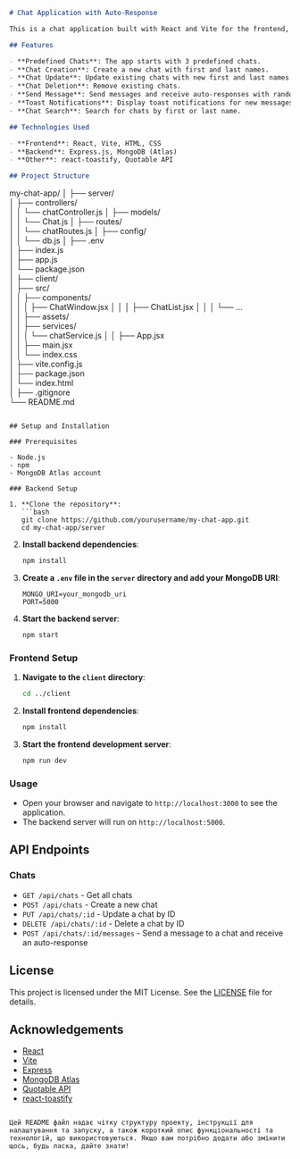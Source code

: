 ```markdown
# Chat Application with Auto-Response

This is a chat application built with React and Vite for the frontend, and Express.js with MongoDB Atlas for the backend. The app features predefined chats, chat creation, update, deletion, sending messages with auto-response, toast notifications, and chat search.

## Features

- **Predefined Chats**: The app starts with 3 predefined chats.
- **Chat Creation**: Create a new chat with first and last names.
- **Chat Update**: Update existing chats with new first and last names.
- **Chat Deletion**: Remove existing chats.
- **Send Message**: Send messages and receive auto-responses with random quotes from the Quotable API after 3 seconds.
- **Toast Notifications**: Display toast notifications for new messages.
- **Chat Search**: Search for chats by first or last name.

## Technologies Used

- **Frontend**: React, Vite, HTML, CSS
- **Backend**: Express.js, MongoDB (Atlas)
- **Other**: react-toastify, Quotable API

## Project Structure
```

my-chat-app/
│
├── server/  
│ ├── controllers/  
│ │ └── chatController.js
│ ├── models/  
│ │ └── Chat.js
│ ├── routes/  
│ │ └── chatRoutes.js
│ ├── config/  
│ │ └── db.js
│ ├── .env  
│ ├── index.js  
│ ├── app.js  
│ └── package.json  
│
├── client/  
│ ├── src/  
│ │ ├── components/  
│ │ │ ├── ChatWindow.jsx
│ │ │ ├── ChatList.jsx
│ │ │ └── ...  
│ │ ├── assets/  
│ │ ├── services/  
│ │ │ └── chatService.js
│ │ ├── App.jsx  
│ │ ├── main.jsx  
│ │ └── index.css  
│ ├── vite.config.js  
│ ├── package.json  
│ └── index.html  
│
├── .gitignore  
└── README.md

````

## Setup and Installation

### Prerequisites

- Node.js
- npm
- MongoDB Atlas account

### Backend Setup

1. **Clone the repository**:
   ```bash
   git clone https://github.com/yourusername/my-chat-app.git
   cd my-chat-app/server
````

2. **Install backend dependencies**:

   ```bash
   npm install
   ```

3. **Create a `.env` file in the `server` directory and add your MongoDB URI**:

   ```env
   MONGO_URI=your_mongodb_uri
   PORT=5000
   ```

4. **Start the backend server**:
   ```bash
   npm start
   ```

### Frontend Setup

1. **Navigate to the `client` directory**:

   ```bash
   cd ../client
   ```

2. **Install frontend dependencies**:

   ```bash
   npm install
   ```

3. **Start the frontend development server**:
   ```bash
   npm run dev
   ```

### Usage

- Open your browser and navigate to `http://localhost:3000` to see the application.
- The backend server will run on `http://localhost:5000`.

## API Endpoints

### Chats

- `GET /api/chats` - Get all chats
- `POST /api/chats` - Create a new chat
- `PUT /api/chats/:id` - Update a chat by ID
- `DELETE /api/chats/:id` - Delete a chat by ID
- `POST /api/chats/:id/messages` - Send a message to a chat and receive an auto-response

## License

This project is licensed under the MIT License. See the [LICENSE](LICENSE) file for details.

## Acknowledgements

- [React](https://reactjs.org/)
- [Vite](https://vitejs.dev/)
- [Express](https://expressjs.com/)
- [MongoDB Atlas](https://www.mongodb.com/cloud/atlas)
- [Quotable API](https://github.com/lukePeavey/quotable)
- [react-toastify](https://fkhadra.github.io/react-toastify/)

```

Цей README файл надає чітку структуру проекту, інструкції для налаштування та запуску, а також короткий опис функціональності та технологій, що використовуються. Якщо вам потрібно додати або змінити щось, будь ласка, дайте знати!
```
